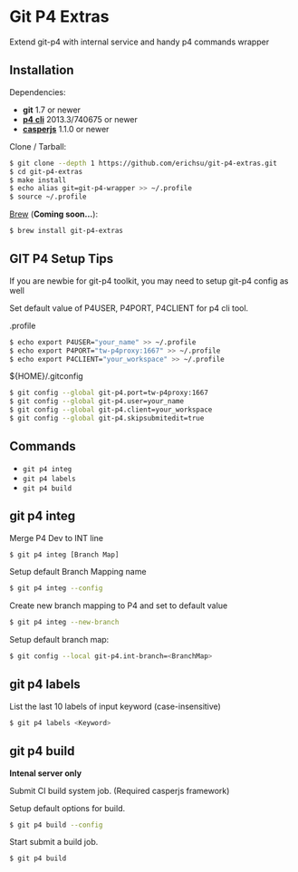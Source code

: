 Git P4 Extras
===============

Extend git-p4 with internal service and handy p4 commands wrapper

Installation
------------

Dependencies:
- **git** 1.7 or newer
- **[p4 cli](http://www.perforce.com/product/components/perforce-clients-tools)** 2013.3/740675 or newer
- **[casperjs](http://casperjs.org)** 1.1.0 or newer

Clone / Tarball:

```bash
$ git clone --depth 1 https://github.com/erichsu/git-p4-extras.git
$ cd git-p4-extras
$ make install
$ echo alias git=git-p4-wrapper >> ~/.profile
$ source ~/.profile
```

[Brew](http://github.com/mxcl/homebrew/) (**Coming soon...**):

```bash
$ brew install git-p4-extras
```

GIT P4 Setup Tips
-----------------

If you are newbie for git-p4 toolkit, you may need to setup git-p4 config as well

Set default value of P4USER, P4PORT, P4CLIENT for p4 cli tool.

.profile
```bash
$ echo export P4USER="your_name" >> ~/.profile
$ echo export P4PORT="tw-p4proxy:1667" >> ~/.profile
$ echo export P4CLIENT="your_workspace" >> ~/.profile
```

${HOME}/.gitconfig
```bash
$ git config --global git-p4.port=tw-p4proxy:1667
$ git config --global git-p4.user=your_name
$ git config --global git-p4.client=your_workspace
$ git config --global git-p4.skipsubmitedit=true
```

Commands
--------

 - `git p4 integ`
 - `git p4 labels`
 - `git p4 build`

## git p4 integ

Merge P4 Dev to INT line
```bash
$ git p4 integ [Branch Map]
```

Setup default Branch Mapping name
```bash
$ git p4 integ --config
```

Create new branch mapping to P4 and set to default value
```bash
$ git p4 integ --new-branch
```

Setup default branch map:

```bash
$ git config --local git-p4.int-branch=<BranchMap>
```

## git p4 labels

List the last 10 labels of input keyword (case-insensitive)

```bash
$ git p4 labels <Keyword>
```

## git p4 build

**Intenal server only**

Submit CI build system job. (Required casperjs framework)

Setup default options for build.

```bash
$ git p4 build --config
```

Start submit a build job.

```bash
$ git p4 build
```
